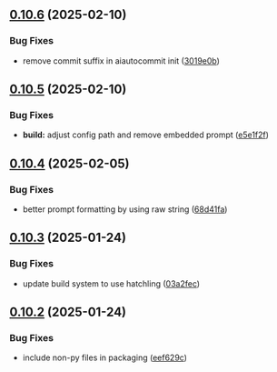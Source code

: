 ## [0.10.6](https://github.com/iloveitaly/aiautocommit/compare/v0.10.5...v0.10.6) (2025-02-10)


### Bug Fixes

* remove commit suffix in aiautocommit init ([3019e0b](https://github.com/iloveitaly/aiautocommit/commit/3019e0bdcb0d255e52b22a0643ed42bd7bc1fe08))



## [0.10.5](https://github.com/iloveitaly/aiautocommit/compare/v0.10.4...v0.10.5) (2025-02-10)


### Bug Fixes

* **build:** adjust config path and remove embedded prompt ([e5e1f2f](https://github.com/iloveitaly/aiautocommit/commit/e5e1f2f3d1bf560a2138a763a4179271e37b5a2f))



## [0.10.4](https://github.com/iloveitaly/aiautocommit/compare/v0.10.3...v0.10.4) (2025-02-05)


### Bug Fixes

* better prompt formatting by using raw string ([68d41fa](https://github.com/iloveitaly/aiautocommit/commit/68d41fa15299f1213f9c647a6bcdde637990331f))



## [0.10.3](https://github.com/iloveitaly/aiautocommit/compare/v0.10.2...v0.10.3) (2025-01-24)


### Bug Fixes

* update build system to use hatchling ([03a2fec](https://github.com/iloveitaly/aiautocommit/commit/03a2fecb4ac55fc6c3cbe0effde46395ee931b3e))



## [0.10.2](https://github.com/iloveitaly/aiautocommit/compare/v0.10.1...v0.10.2) (2025-01-24)


### Bug Fixes

* include non-py files in packaging ([eef629c](https://github.com/iloveitaly/aiautocommit/commit/eef629cccea7432c5c2aef72c56edd5461984593))



